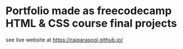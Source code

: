 # Portfolio made as freecodecamp HTML & CSS course final projects 

see live website at https://raiqarasool.github.io/

